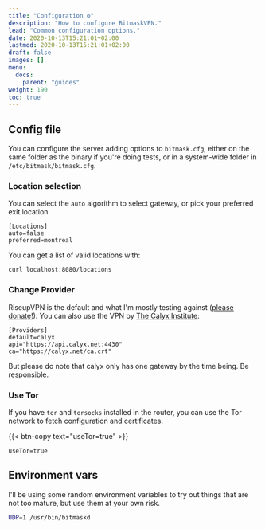 ```yaml
---
title: "Configuration ⚙️"
description: "How to configure BitmaskVPN."
lead: "Common configuration options."
date: 2020-10-13T15:21:01+02:00
lastmod: 2020-10-13T15:21:01+02:00
draft: false
images: []
menu:
  docs:
    parent: "guides"
weight: 190
toc: true
---
```



## Config file

You can configure the server adding options to `bitmask.cfg`, either on the
same folder as the binary if you're doing tests, or in a system-wide folder in `/etc/bitmask/bitmask.cfg`. 

### Location selection

You can select the `auto` algorithm to select gateway, or pick your preferred exit
location.

```
[Locations]
auto=false
preferred=montreal
```

You can get a list of valid locations with:

```
curl localhost:8080/locations
```

### Change Provider

RiseupVPN is the default and what I'm mostly testing against ([please donate!](https://https://riseup.net/vpn/donate)). You can also use the VPN by [The Calyx Institute](https://calyxinstitute.org/):

```
[Providers]
default=calyx
api="https://api.calyx.net:4430"
ca="https://calyx.net/ca.crt"
```

But please do note that calyx only has one gateway by the time being. Be responsible.


### Use Tor

If you have `tor` and `torsocks` installed in the router, you can use the Tor
network to fetch configuration and certificates.

{{< btn-copy text="useTor=true" >}}
```
useTor=true
```

## Environment vars

I'll be using some random environment variables to try out things that are not
too mature, but use them at your own risk.

```bash
UDP=1 /usr/bin/bitmaskd
```
